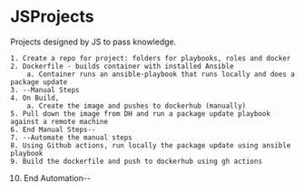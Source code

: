 # JSProjects
Projects designed by JS to pass knowledge.

	1. Create a repo for project: folders for playbooks, roles and docker
	2. Dockerfile - builds container with installed Ansible
		a. Container runs an ansible-playbook that runs locally and does a package update
	3. --Manual Steps
	4. On Build, 
		a. Create the image and pushes to dockerhub (manually)
	5. Pull down the image from DH and run a package update playbook against a remote machine
	6. End Manual Steps--
	7. --Automate the manual steps
	8. Using Github actions, run locally the package update using ansible playbook 
	9. Build the dockerfile and push to dockerhub using gh actions
  10. End Automation--
